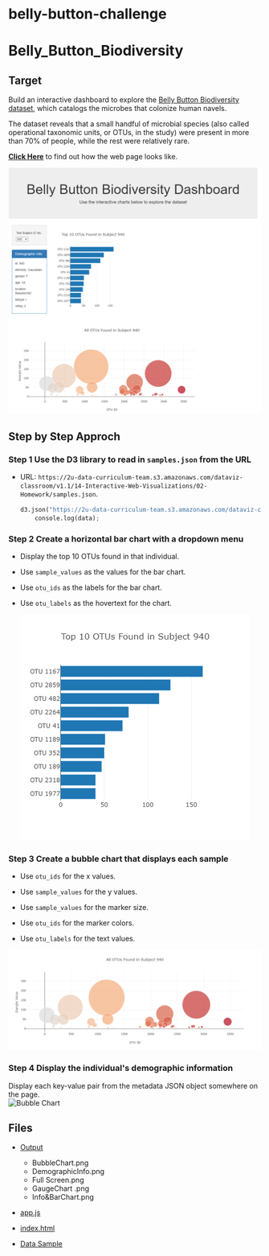 # belly-button-challenge
# Belly_Button_Biodiversity

## Target
Build an interactive dashboard to explore the [Belly Button Biodiversity dataset](http://robdunnlab.com/projects/belly-button-biodiversity/), which catalogs the microbes that colonize human navels.<br/>

The dataset reveals that a small handful of microbial species (also called operational taxonomic units, or OTUs, in the study) were present in more than 70% of people, while the rest were relatively rare.<br/>

[**Click Here**](https://gorbulin1989.github.io/belly-button-challenge/) to find out how the web page looks like. <br/>

 <img src="https://github.com/Gorbulin1989/belly-button-challenge/blob/main/Output/mainpage.PNG"><br/>

## Step by Step Approch

### Step 1 Use the D3 library to read in `samples.json` from the URL
* URL: `https://2u-data-curriculum-team.s3.amazonaws.com/dataviz-classroom/v1.1/14-Interactive-Web-Visualizations/02-Homework/samples.json`.<br/>

  ``` python 
  d3.json("https://2u-data-curriculum-team.s3.amazonaws.com/dataviz-classroom/v1.1/14-Interactive-Web-Visualizations/02-Homework/samples.json").then(function (data) {
      console.log(data);
  ```

### Step 2 Create a horizontal bar chart with a dropdown menu
  * Display the top 10 OTUs found in that individual.<br/>
  
  * Use `sample_values` as the values for the bar chart.<br/>

  * Use `otu_ids` as the labels for the bar chart.<br/>

  * Use `otu_labels` as the hovertext for the chart.<br/>

    ![bar Chart](Output/bar.png)

### Step 3 Create a bubble chart that displays each sample

  * Use `otu_ids` for the x values.<br/>

  * Use `sample_values` for the y values.<br/>

  * Use `sample_values` for the marker size.<br/>

  * Use `otu_ids` for the marker colors.<br/>

  * Use `otu_labels` for the text values.<br/>

  ![Bubble Chart](Output/Bubble.png)

### Step 4 Display the individual's demographic information
Display each key-value pair from the metadata JSON object somewhere on the page.<br/>
   ![Bubble Chart](OutPut/DemographicInfo.png)

## Files
- [Output](https://github.com/Ash-Tao/Belly_Button_Biodiversity/tree/main/OutPut)<br/>
  - BubbleChart.png<br/>
  - DemographicInfo.png<br/>
  - Full Screen.png<br/>
  - GaugeChart .png<br/>
  - Info&BarChart.png<br/>

- [app.js](https://github.com/Ash-Tao/Belly_Button_Biodiversity/blob/main/app.js)<br/>

- [index.html](https://github.com/Ash-Tao/Belly_Button_Biodiversity/blob/main/index.html)<br/>

- [Data Sample](https://github.com/Ash-Tao/Belly_Button_Biodiversity/blob/main/samples.json)<br/>
